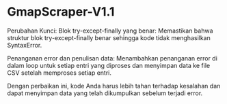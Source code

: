 # GmapScraper-V1.1

Perubahan Kunci:
Blok try-except-finally yang benar: Memastikan bahwa struktur blok try-except-finally benar sehingga kode tidak menghasilkan SyntaxError.

Penanganan error dan penulisan data: Menambahkan penanganan error di dalam loop untuk setiap entri yang diproses dan menyimpan data ke file CSV setelah memproses setiap entri.

Dengan perbaikan ini, kode Anda harus lebih tahan terhadap kesalahan dan dapat menyimpan data yang telah dikumpulkan sebelum terjadi error.
